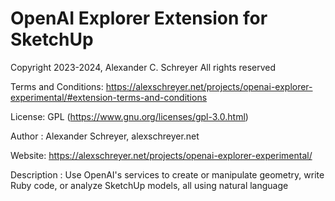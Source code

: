 # OpenAI Explorer Extension for SketchUp

Copyright 2023-2024, Alexander C. Schreyer
All rights reserved

Terms and Conditions: https://alexschreyer.net/projects/openai-explorer-experimental/#extension-terms-and-conditions

License:              GPL (https://www.gnu.org/licenses/gpl-3.0.html)

Author :              Alexander Schreyer, alexschreyer.net

Website:              https://alexschreyer.net/projects/openai-explorer-experimental/

Description :         Use OpenAI's services to create or manipulate geometry, write Ruby code, or analyze SketchUp models, all using natural language